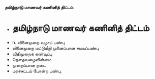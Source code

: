 **தமிழ்நாடு மாணவர் கணினித் திட்டம்**
- # தமிழ்நாடு மாணவர் கணினித் திட்டம்
- n. வினைமுறை வழாப் பண்பு
- வினைமுறை மட்டுமீறி முனைப்பான சமயப்பண்பு
- விதிமுறைக் கண்டிப்பு
- நௌதவழைவின்மை
- முறைப்பான நடை
- மரச்சட்டம் போன்ற பண்பு.

